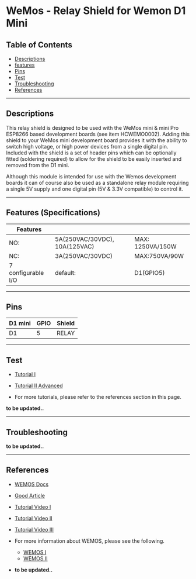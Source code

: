 # WeMos - Relay Shield for Wemon D1 Mini

## Table of Contents

-   [Descriptions](#descriptions)
-   [features](#features)
-   [Pins](#pins)
-   [Test](#test-code)
-   [Troubleshooting](#troubleshooting)
-   [References](#references)

---

## Descriptions

This relay shield is designed to be used with the WeMos mini & mini Pro ESP8266 based development boards (see item HCWEMO0002). Adding this shield to your WeMos mini development board provides it with the ability to switch high voltage, or high power devices from a single digital pin. Included with the shield is a set of header pins which can be optionally fitted (soldering required) to allow for the shield to be easily inserted and removed from the D1 mini.

Although this module is intended for use with the Wemos development boards it can of course also be used as a standalone relay module requiring a single 5V supply and one digital pin (5V & 3.3V compatible) to control it.

---

## Features (Specifications)

| Features           |                               |                  |
| ------------------ | ----------------------------- | ---------------- |
| NO:                | 5A(250VAC/30VDC), 10A(125VAC) | MAX: 1250VA/150W |
| NC:                | 3A(250VAC/30VDC)              | MAX:750VA/90W    |
| 7 configurable I/O | default:                      | D1(GPIO5)        |

---

## Pins

| D1 mini | GPIO | Shield |
| ------- | ---- | ------ |
| D1      | 5    | RELAY  |

---

## Test

-   [Tutorial I](https://forum.hobbycomponents.com/viewtopic.php?t=2127)
-   [Tutorial II Advanced](https://www.instructables.com/WEMOS-D1-3-Relay-Trigger-Board/)

-   For more tutorials, please refer to the references section in this page.

**to be updated..**

---

## Troubleshooting

**to be updated..**

---

## References

-   [WEMOS Docs](https://www.wemos.cc/en/latest/d1_mini_shield/relay.html)
-   [Good Article](https://diyi0t.com/relay-tutorial-for-arduino-and-esp8266)
-   [Tutorial Video I](https://youtu.be/7yeuK1whV9E)
-   [Tutorial Video II](https://www.youtube.com/watch?v=g_4RIgyBrGU)
-   [Tutorial Video III](https://www.youtube.com/watch?v=GykA_7QmoXE)

-   For more information about WEMOS, please see the following.

    -   [WEMOS I](https://www.youtube.com/watch?v=G73fiaOpUAc)
    -   [WEMOS II](https://www.youtube.com/watch?v=TKN9WmunCQU)

-   **to be updated..**
